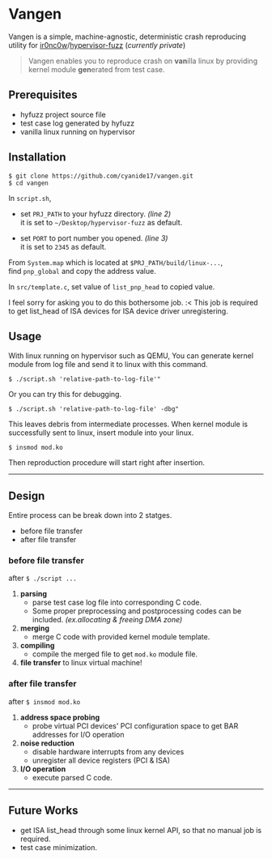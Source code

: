 # Vangen
Vangen is a simple, machine-agnostic, deterministic  crash reproducing utility for [ir0nc0w](https://github.com/ir0nc0w)/[hypervisor-fuzz](https://github.com/ir0nc0w/hypervisor-fuzz) (_currently private_)
> Vangen enables you to reproduce crash on **van**illa linux by providing kernel module **gen**erated from test case.

## Prerequisites
- hyfuzz project source file
- test case log generated by hyfuzz
- vanilla linux running on hypervisor

## Installation
```
$ git clone https://github.com/cyanide17/vangen.git
$ cd vangen
```
In `script.sh`,   

- set `PRJ_PATH` to your hyfuzz directory. *(line 2)*   
it is set to `~/Desktop/hypervisor-fuzz` as default.   

- set `PORT` to port number you opened. *(line 3)*   
it is set to `2345` as default.

From `System.map` which is located at `$PRJ_PATH/build/linux-...`,   
find `pnp_global` and copy the address value.

In `src/template.c`, set value of `list_pnp_head` to copied value.

I feel sorry for asking you to do this bothersome job. :<
This job is required to get list_head of ISA devices for ISA device driver unregistering.

## Usage
With linux running on hypervisor such as QEMU,
You can generate kernel module from log file and send it to linux with this command.
```
$ ./script.sh 'relative-path-to-log-file'"
```
Or you can try this for debugging.
```
$ ./script.sh 'relative-path-to-log-file' -dbg"
```
This leaves debris from intermediate processes.
When kernel module is successfully sent to linux, insert module into your linux.
```
$ insmod mod.ko
```
Then reproduction procedure will start right after insertion.


***
## Design
Entire process can be break down into 2 statges.
- before file transfer
-  after file transfer

### before file transfer
after `$ ./script ...`
1. **parsing**
    - parse test case log file into corresponding C code.
    - Some proper preprocessing and postprocessing codes can be included. *(ex.allocating & freeing DMA zone)*
2. **merging**
    - merge C code with provided kernel module template.
3. **compiling**
    - compile the merged file to get `mod.ko` module file.
4. **file transfer** to linux virtual machine!

### after file transfer
after `$ insmod mod.ko`
1. **address space probing**
    - probe virtual PCI devices' PCI configuration space to get BAR addresses for I/O operation
2. **noise reduction**
    - disable hardware interrupts from any devices
    - unregister all device registers (PCI & ISA)
3. **I/O operation**
    - execute parsed C code.
    
    
***
## Future Works
- get ISA list_head through some linux kernel API, so that no manual job is required.
- test case minimization.
